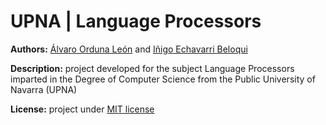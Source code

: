 # UPNA | Language Processors

__Authors:__ [Álvaro Orduna León](https://github.com/AlvaroOrduna) and [Iñigo Echavarri Beloqui](https://github.com/txingu)

__Description:__ project developed for the subject Language Processors imparted in the Degree of Computer Science from the Public University of Navarra (UPNA)

__License:__ project under [MIT license](LICENSE)